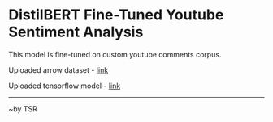 # DistilBERT Fine-Tuned Youtube Sentiment Analysis
This model is fine-tuned on custom youtube comments corpus.

Uploaded arrow dataset - [link](https://huggingface.co/datasets/im-tsr/comments-sentiments)

Uploaded tensorflow model - [link](https://huggingface.co/im-tsr/distilbert-finetuned-youtube_sentiment_analysis)

----

~by TSR